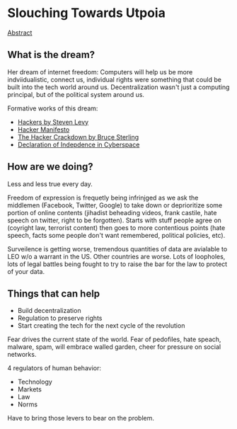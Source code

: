 # Slouching Towards Utpoia

[Abstract](https://www.defcon.org/html/defcon-24/dc-24-speakers.html#Granick)

## What is the dream?
Her dream of internet freedom: Computers will help us be more indviidualistic, connect us, individual rights were something that could be built into the tech world around us.  Decentralization wasn't just a computing principal, but of the political system around us.

Formative works of this dream:
* [Hackers by Steven Levy](https://www.amazon.com/Hackers-Heroes-Computer-Revolution-Anniversary/dp/1449388396)
* [Hacker Manifesto](http://phrack.org/issues/7/3.html)
* [The Hacker Crackdown by Bruce Sterling](http://www.mit.edu/hacker/hacker.html)
* [Declaration of Indepdence in Cyberspace](https://www.eff.org/cyberspace-independence)

## How are we doing?
Less and less true every day.

Freedom of expression is frequetly being infrinjged as we ask the middlemen (Facebook, Twitter, Google) to take down or deprioritize some portion of online contents (jihadist beheading videos, frank castile, hate speech on twitter, right to be forgotten).  Starts with stuff people agree on (coyright law, terrorist content) then goes to more contentious points (hate speech, facts some people don't want remembered, political policies, etc).

Surveilence is getting worse, tremendous quantities of data are avialable to LEO w/o a warrant in the US.  Other countries are worse.  Lots of loopholes, lots of legal battles being fought to try to raise the bar for the law to protect of your data. 

## Things that can help
* Build decentralization
* Regulation to preserve rights
* Start creating the tech for the next cycle of the revolution

Fear drives the current state of the world.  Fear of pedofiles, hate speach, malware, spam, will embrace walled garden, cheer for pressure on social networks.

4 regulators of human behavior:
* Technology
* Markets
* Law
* Norms

Have to bring those levers to bear on the problem.
